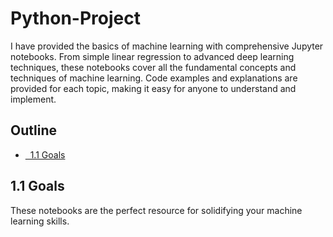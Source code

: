 # Python-Project

I have provided the basics of machine learning with comprehensive Jupyter notebooks. From simple linear regression to advanced deep learning techniques, these notebooks cover all the fundamental concepts and techniques of machine learning. Code examples and explanations are provided for each topic, making it easy for anyone to understand and implement.
## Outline
- [&nbsp;&nbsp;1.1 Goals](#toc_40015_1.1)


<a name="toc_40015_1.1"></a>
## 1.1 Goals
These notebooks are the perfect resource for solidifying your machine learning skills.



